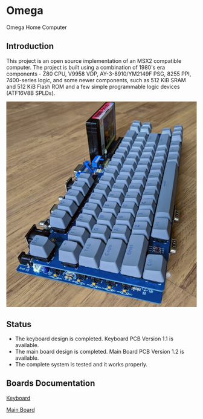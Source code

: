# Omega
Omega Home Computer

## Introduction
This project is an open source implementation of an MSX2 compatible computer. The project is built using a combination of 1980's era components - Z80 CPU, V9958 VDP, AY-3-8910/YM2149F PSG, 8255 PPI, 7400-series logic, and some newer components, such as 512 KiB SRAM and 512 KiB Flash ROM and a few simple programmable logic devices (ATF16V8B SPLDs).

![Omega System - Keyboard stacked on Main Board](Mainboard/images/Omega-Mainboard-1.1-Stacked.jpg)

## Status
* The keyboard design is completed. Keyboard PCB Version 1.1 is available.
* The main board design is completed. Main Board PCB Version 1.2 is available.
* The complete system is tested and it works properly.

## Boards Documentation

[Keyboard](Keyboard.md)

[Main Board](Mainboard.md)

